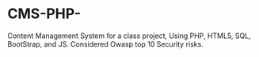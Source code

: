 # CMS-PHP-
Content Management System for a class project, Using PHP, HTML5, SQL, BootStrap, and JS. Considered Owasp top 10 Security risks.

